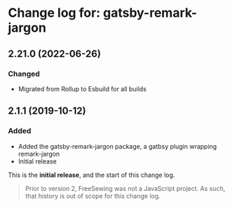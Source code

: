 # Change log for: gatsby-remark-jargon


## 2.21.0 (2022-06-26)

### Changed

 - Migrated from Rollup to Esbuild for all builds

## 2.1.1 (2019-10-12)

### Added

 - Added the gatsby-remark-jargon package, a gatbsy plugin wrapping remark-jargon
 - Initial release


This is the **initial release**, and the start of this change log.

> Prior to version 2, FreeSewing was not a JavaScript project.
> As such, that history is out of scope for this change log.

